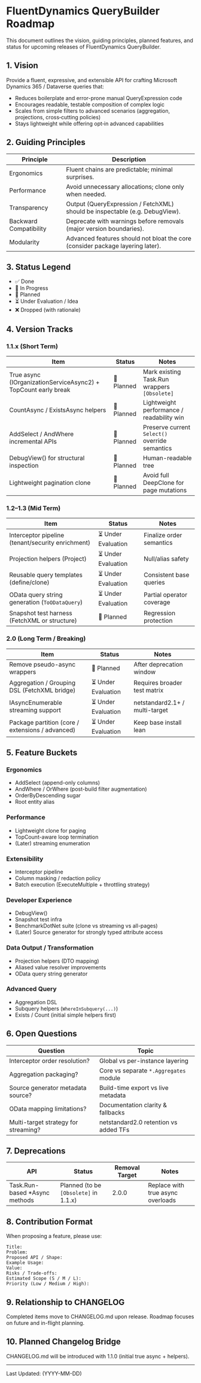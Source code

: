 # FluentDynamics QueryBuilder Roadmap

This document outlines the vision, guiding principles, planned features, and status for upcoming releases of FluentDynamics QueryBuilder.

## 1. Vision
Provide a fluent, expressive, and extensible API for crafting Microsoft Dynamics 365 / Dataverse queries that:
- Reduces boilerplate and error-prone manual QueryExpression code
- Encourages readable, testable composition of complex logic
- Scales from simple filters to advanced scenarios (aggregation, projections, cross‑cutting policies)
- Stays lightweight while offering opt‑in advanced capabilities

## 2. Guiding Principles
| Principle | Description |
|-----------|-------------|
| Ergonomics | Fluent chains are predictable; minimal surprises. |
| Performance | Avoid unnecessary allocations; clone only when needed. |
| Transparency | Output (QueryExpression / FetchXML) should be inspectable (e.g. DebugView). |
| Backward Compatibility | Deprecate with warnings before removals (major version boundaries). |
| Modularity | Advanced features should not bloat the core (consider package layering later). |

## 3. Status Legend
- ✅ Done
- 🚧 In Progress
- 📝 Planned
- ⏳ Under Evaluation / Idea
- ❌ Dropped (with rationale)

## 4. Version Tracks

### 1.1.x (Short Term)
| Item | Status | Notes |
|------|--------|-------|
| True async (IOrganizationServiceAsync2) + TopCount early break | 📝 Planned | Mark existing Task.Run wrappers `[Obsolete]` |
| CountAsync / ExistsAsync helpers | 📝 Planned | Lightweight performance / readability win |
| AddSelect / AndWhere incremental APIs | 📝 Planned | Preserve current `Select()` override semantics |
| DebugView() for structural inspection | 📝 Planned | Human-readable tree |
| Lightweight pagination clone | 📝 Planned | Avoid full DeepClone for page mutations |

### 1.2–1.3 (Mid Term)
| Item | Status | Notes |
|------|--------|-------|
| Interceptor pipeline (tenant/security enrichment) | ⏳ Under Evaluation | Finalize order semantics |
| Projection helpers (Project<T>) | ⏳ Under Evaluation | Null/alias safety |
| Reusable query templates (define/clone) | ⏳ Under Evaluation | Consistent base queries |
| OData query string generation (`ToODataQuery`) | ⏳ Under Evaluation | Partial operator coverage |
| Snapshot test harness (FetchXML or structure) | 📝 Planned | Regression protection |

### 2.0 (Long Term / Breaking)
| Item | Status | Notes |
|------|--------|-------|
| Remove pseudo-async wrappers | 📝 Planned | After deprecation window |
| Aggregation / Grouping DSL (FetchXML bridge) | ⏳ Under Evaluation | Requires broader test matrix |
| IAsyncEnumerable streaming support | ⏳ Under Evaluation | netstandard2.1+ / multi-target |
| Package partition (core / extensions / advanced) | ⏳ Under Evaluation | Keep base install lean |

## 5. Feature Buckets

### Ergonomics
- AddSelect (append-only columns)
- AndWhere / OrWhere (post-build filter augmentation)
- OrderByDescending sugar
- Root entity alias

### Performance
- Lightweight clone for paging
- TopCount-aware loop termination
- (Later) streaming enumeration

### Extensibility
- Interceptor pipeline
- Column masking / redaction policy
- Batch execution (ExecuteMultiple + throttling strategy)

### Developer Experience
- DebugView()
- Snapshot test infra
- BenchmarkDotNet suite (clone vs streaming vs all-pages)
- (Later) Source generator for strongly typed attribute access

### Data Output / Transformation
- Projection helpers (DTO mapping)
- Aliased value resolver improvements
- OData query string generator

### Advanced Query
- Aggregation DSL
- Subquery helpers (`WhereInSubquery(...)`)
- Exists / Count (initial simple helpers first)

## 6. Open Questions
| Question | Topic |
|----------|-------|
| Interceptor order resolution? | Global vs per-instance layering |
| Aggregation packaging? | Core vs separate `*.Aggregates` module |
| Source generator metadata source? | Build-time export vs live metadata |
| OData mapping limitations? | Documentation clarity & fallbacks |
| Multi-target strategy for streaming? | netstandard2.0 retention vs added TFs |

## 7. Deprecations
| API | Status | Removal Target | Notes |
|-----|--------|----------------|-------|
| Task.Run-based *Async methods | Planned (to be `[Obsolete]` in 1.1.x) | 2.0.0 | Replace with true async overloads |

## 8. Contribution Format
When proposing a feature, please use:
```
Title:
Problem:
Proposed API / Shape:
Example Usage:
Value:
Risks / Trade-offs:
Estimated Scope (S / M / L):
Priority (Low / Medium / High):
```

## 9. Relationship to CHANGELOG
Completed items move to CHANGELOG.md upon release. Roadmap focuses on future and in-flight planning.

## 10. Planned Changelog Bridge
CHANGELOG.md will be introduced with 1.1.0 (initial true async + helpers).

---

Last Updated: (YYYY-MM-DD)
